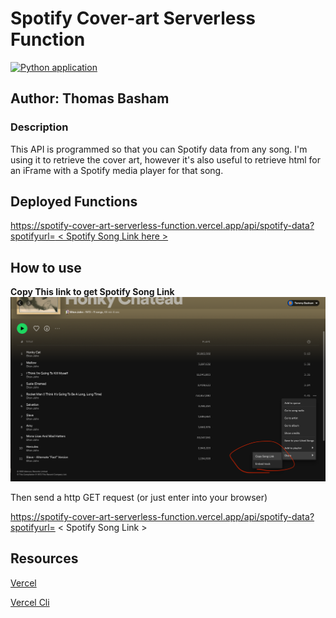 # Spotify Cover-art Serverless Function

[![Python application](https://github.com/Thomas-Basham/spotify-cover-art-serverless-function/actions/workflows/python-app.yml/badge.svg)](https://github.com/Thomas-Basham/spotify-cover-art-serverless-function/actions/workflows/python-app.yml)

## **Author:** Thomas Basham

### Description

This API is programmed so that you can Spotify data from any song. 
I'm using it to retrieve the cover art, however it's also useful to
retrieve html for an iFrame with a Spotify media player for that song. 

## Deployed Functions

[https://spotify-cover-art-serverless-function.vercel.app/api/spotify-data?spotifyurl= < Spotify Song Link here > ](https://spotify-cover-art-serverless-function.vercel.app/api/cover-art?spotifyurl=https://open.spotify.com/track/3gdewACMIVMEWVbyb8O9sY?si=54f5722a4c5f482e)

## How to use 

**Copy This link to get Spotify Song Link**
<img src="screen-shot.png" alt="helper screen shot">

Then send a http GET request (or just enter into your browser)

https://spotify-cover-art-serverless-function.vercel.app/api/spotify-data?spotifyurl= < Spotify Song Link > 
## Resources
[Vercel](https://vercel.com/docs/concepts/functions/serverless-functions/supported-languages#python)

[Vercel Cli](https://vercel.com/docs/concepts/deployments/overview#vercel-cli)
